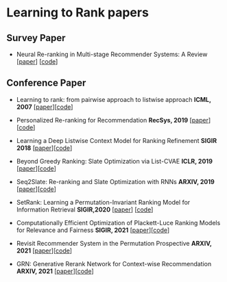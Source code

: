 # Learning to Rank papers

## Survey Paper

* Neural Re-ranking in Multi-stage Recommender Systems: A Review [[paper](https://arxiv.org/pdf/2202.06602.pdf)] [[code](https://github.com/LibRerank-Community/LibRerank)]

## Conference Paper

* Learning to rank: from pairwise approach to listwise approach **ICML, 2007** [[paper](https://dl.acm.org/doi/pdf/10.1145/1273496.1273513)][[code]()]

* Personalized Re-ranking for Recommendation **RecSys, 2019** [[paper](https://arxiv.org/pdf/1904.06813.pdf)][[code](https://github.com/rank2rec/rerank)]

* Learning a Deep Listwise Context Model for Ranking Refinement **SIGIR 2018** [[paper](https://arxiv.org/pdf/1804.05936.pdf)][[code]()]


* Beyond Greedy Ranking: Slate Optimization via List-CVAE **ICLR, 2019** [[paper](https://arxiv.org/pdf/1803.01682.pdf)][[code](https://github.com/vadimfb/list-cvae-recsys)]

* Seq2Slate: Re-ranking and Slate Optimization with RNNs **ARXIV, 2019** [[paper](https://arxiv.org/pdf/1810.02019.pdf)][[code]()]

* SetRank: Learning a Permutation-Invariant Ranking Model for Information Retrieval **SIGIR,2020** [[paper](https://arxiv.org/pdf/1912.05891.pdf)] [[code](https://github.com/pl8787/SetRank)]

* Computationally Efficient Optimization of Plackett-Luce Ranking Models for Relevance and Fairness **SIGIR, 2021** [[paper](https://arxiv.org/pdf/2105.00855.pdf)][[code](https://github.com/HarrieO/2021-SIGIR-plackett-luce)]

* Revisit Recommender System in the Permutation Prospective **ARXIV, 2021** [[paper](https://arxiv.org/pdf/2102.12057.pdf)][[code]()]

* GRN: Generative Rerank Network for Context-wise Recommendation **ARXIV, 2021** [[paper](https://arxiv.org/pdf/2104.00860.pdf)][[code](https://github.com/LibRerank-Community/LibRerank)]


 
